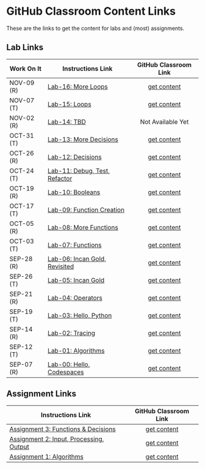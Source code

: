 # GitHub Classroom Content Links

These are the links to get the content for labs and (most) assignments.

## Lab Links
| Work On It | Instructions Link                                                                                                                   | GitHub Classroom Link                                  |
|------------|-------------------------------------------------------------------------------------------------------------------------------------|:------------------------------------------------------:|
| NOV-09 (R) |[Lab-16: More Loops](https://github.com/MRU-MACO-1701-004-202304/lab-instructions/blob/main/lab-16-more-loops.md) | [get content](https://classroom.github.com/a/pm7tAx8P) |
| NOV-07 (T) |[Lab-15: Loops](https://github.com/MRU-MACO-1701-004-202304/lab-instructions/blob/main/lab-15-loops.md) | [get content](https://classroom.github.com/a/uPqLHMgc) |
| NOV-02 (R) |[Lab-14: TBD](#) | Not Available Yet |
| OCT-31 (T) |[Lab-13: More Decisions](https://github.com/MRU-MACO-1701-004-202304/lab-instructions/blob/main/lab-13-more-decisions.md) | [get content](https://classroom.github.com/a/iN6H6esB) |
| OCT-26 (R) |[Lab-12: Decisions](https://github.com/MRU-MACO-1701-004-202304/lab-instructions/blob/main/lab-12-decisions.md) | [get content](https://classroom.github.com/a/M1OkanRR) |
| OCT-24 (T) |[Lab-11: Debug, Test, Refactor](https://github.com/MRU-MACO-1701-004-202304/lab-instructions/blob/main/lab-11-debug-test-refactor.md) | [get content](https://classroom.github.com/a/U8auuMkt) |
| OCT-19 (R) |[Lab-10: Booleans](https://github.com/MRU-MACO-1701-004-202304/lab-instructions/blob/main/lab-10-booleans.md) | [get content](https://classroom.github.com/a/VmHKe7I2) |
| OCT-17 (T) |[Lab-09: Function Creation](https://github.com/MRU-MACO-1701-004-202304/lab-instructions/blob/main/lab-09-function-creation.md) | [get content](https://classroom.github.com/a/cSUPm3Ni) |
| OCT-05 (R) |[Lab-08: More Functions](https://github.com/MRU-MACO-1701-004-202304/lab-instructions/blob/main/lab-08-more-functions.md) | [get content](https://classroom.github.com/a/W95t2tM3) |
| OCT-03 (T) |[Lab-07: Functions](https://github.com/MRU-MACO-1701-004-202304/lab-instructions/blob/main/lab-07-functions.md) | [get content](https://classroom.github.com/a/g1s2TpLV) |
| SEP-28 (R) |[Lab-06: Incan Gold, Revisited](https://github.com/MRU-MACO-1701-004-202304/lab-instructions/blob/main/lab-06-incan-gold-part-2.md) | [get content](https://classroom.github.com/a/IIQwiRBI) |
| SEP-26 (T) |[Lab-05: Incan Gold](https://github.com/MRU-MACO-1701-004-202304/lab-instructions/blob/main/lab-05-incan-gold-part-1.md) | [get content](https://classroom.github.com/a/c7xNbZxI) |
| SEP-21 (R) |[Lab-04: Operators](https://github.com/MRU-MACO-1701-004-202304/lab-instructions/blob/main/lab-04-operators.md) | [get content](https://classroom.github.com/a/2VXvCxyQ) |
| SEP-19 (T) |[Lab-03: Hello, Python](https://github.com/MRU-MACO-1701-004-202304/lab-instructions/blob/main/lab-03-hello-python.md) | [get content](https://classroom.github.com/a/2nvdP_3X) |
| SEP-14 (R) |[Lab-02: Tracing](https://github.com/MRU-MACO-1701-004-202304/lab-instructions/blob/main/lab-02-tracing.md) | [get content](https://classroom.github.com/a/SAQnXnYg) |
| SEP-12 (T) |[Lab-01: Algorithms](https://github.com/MRU-MACO-1701-004-202304/lab-instructions/blob/main/lab-01-algorithms.md) | [get content](https://classroom.github.com/a/WZctGML7) |
| SEP-07 (R) |[Lab-00: Hello, Codespaces](https://github.com/MRU-MACO-1701-004-202304/lab-instructions/blob/main/lab-00-hello-codespaces.md) | [get content](https://classroom.github.com/a/qoQDfmu4) |

## Assignment Links

| Instructions Link                                                                                                                   | GitHub Classroom Link                                  |
|-------------------------------------------------------------------------------------------------------------------------------------|:------------------------------------------------------:|
| [Assignment 3: Functions & Decisions](https://docs.google.com/document/d/1d8amVtExfxC2lmdYgDu6l67OzJzye1phLbrNKcdCriQ/edit?usp=sharing) | [get content](https://classroom.github.com/a/Pznn9lxK) |
| [Assignment 2: Input, Processing, Output](https://docs.google.com/document/d/14orZVM23S8Z7-p6Y_LxE3LAK6Pd8Y6bhGjG7AKmJzYM/edit?usp=sharing) | [get content](https://classroom.github.com/a/DzImAtOC) |
| [Assignment 1: Algorithms](https://docs.google.com/document/d/1cm5yaTfboJv78_q7K4UKpcwWFtGqilr7Ahcdzxf-JWs/edit?usp=sharing) | [get content](https://classroom.github.com/a/4vhx3S05) |
